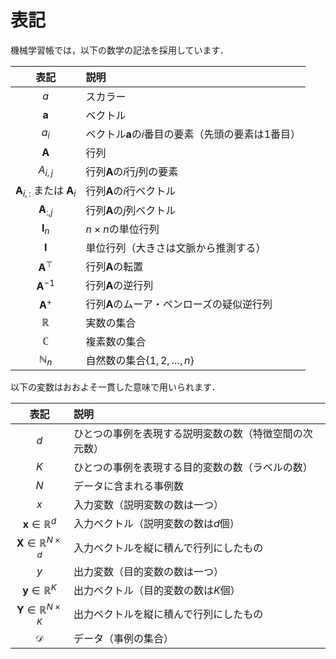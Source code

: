 # 表記

機械学習帳では，以下の数学の記法を採用しています．

| 表記 | 説明 |
|:-:|:--|
| $a$ | スカラー |
| $\pmb{a}$ | ベクトル |
| $a_i$ | ベクトル$\pmb{a}$の$i$番目の要素（先頭の要素は$1$番目） |
| $\pmb{A}$ | 行列 |
| $A_{i,j}$ | 行列$\pmb{A}$の$i$行$j$列の要素 |
| $\pmb{A}_{i,:}$ または $\pmb{A}_{i}$ | 行列$\pmb{A}$の$i$行ベクトル |
| $\pmb{A}_{:,j}$ | 行列$\pmb{A}$の$j$列ベクトル |
| $\pmb{I}_n$ | $n \times n$の単位行列 |
| $\pmb{I}$ | 単位行列（大きさは文脈から推測する） |
| $\pmb{A}^\top$ | 行列$\pmb{A}$の転置 |
| $\pmb{A}^{-1}$ | 行列$\pmb{A}$の逆行列 |
| $\pmb{A}^{+}$ | 行列$\pmb{A}$のムーア・ペンローズの疑似逆行列 |
| $\mathbb{R}$ | 実数の集合 |
| $\mathbb{C}$ | 複素数の集合 |
| $\mathbb{N}_n$ | 自然数の集合$\{1, 2, \dots, n\}$ |

以下の変数はおおよそ一貫した意味で用いられます．

| 表記 | 説明 |
|:-:|:--|
| $d$ | ひとつの事例を表現する説明変数の数（特徴空間の次元数） |
| $K$ | ひとつの事例を表現する目的変数の数（ラベルの数） |
| $N$ | データに含まれる事例数 |
| $x$ | 入力変数（説明変数の数は一つ） |
| $\pmb{x} \in \mathbb{R}^d$ | 入力ベクトル（説明変数の数は$d$個） |
| $\pmb{X} \in \mathbb{R}^{N \times d}$ | 入力ベクトルを縦に積んで行列にしたもの |
| $y$ | 出力変数（目的変数の数は一つ） |
| $\pmb{y} \in \mathbb{R}^K$ | 出力ベクトル（目的変数の数は$K$個） |
| $\pmb{Y} \in \mathbb{R}^{N \times K}$ | 出力ベクトルを縦に積んで行列にしたもの |
| $\mathcal{D}$ | データ（事例の集合） |
